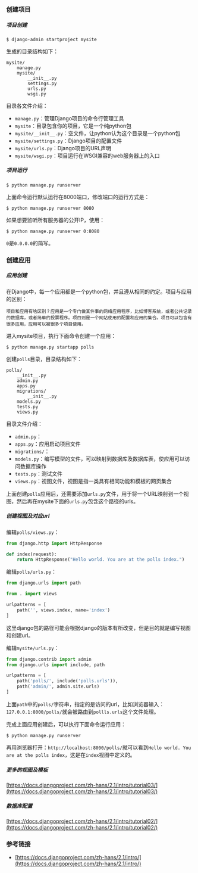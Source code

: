 ### 创建项目

##### 项目创建

```
$ django-admin startproject mysite
```

生成的目录结构如下：

```
mysite/
	manage.py
	mysite/
		__init__.py
		settings.py
		urls.py
		wsgi.py
```

目录各文件介绍：

- `manage.py`：管理Django项目的命令行管理工具
- `mysite`：目录包含你的项目，它是一个纯python包
- `mysite/__init__.py`：空文件，让python认为这个目录是一个python包
- `mysite/settings.py`：Django项目的配置文件
- `mysite/urls.py`：Django项目的URL声明
- `mysite/wsgi.py`：项目运行在WSGI兼容的web服务器上的入口



##### 项目运行

```
$ python manage.py runserver
```

上面命令运行默认运行在8000端口，修改端口的运行方式是：

```
$ python manage.py runserver 8080
```

如果想要监听所有服务器的公开IP，使用：

```
$ python manage.py runserver 0:8080
```

`0`是`0.0.0.0`的简写。



### 创建应用

##### 应用创建

在Django中，每一个应用都是一个python包，并且遵从相同的约定。项目与应用的区别：

```
项目和应用有啥区别？应用是一个专门做某件事的网络应用程序，比如博客系统，或者公共记录的数据库，或者简单的投票程序。项目则是一个网站使用的配置和应用的集合。项目可以包含有很多应用，应用可以被很多个项目使用。
```

进入mysite项目，执行下面命令创建一个应用：

```
$ python manage.py startapp polls
```

创建`polls`目录，目录结构如下：

```
polls/
	__init__.py
	admin.py
	apps.py
	migrations/
		__init__.py
	models.py
	tests.py
	views.py
```

目录文件介绍：

- `admin.py`：
- `apps.py`：应用启动项目文件
- `migrations/`：
- `models.py`：编写模型的文件，可以映射到数据库及数据库表，使应用可以访问数据库操作
- `tests.py`：测试文件
- `views.py`：视图文件，视图是指一类具有相同功能和模板的网页集合

上面创建`polls`应用后，还需要添加`urls.py`文件，用于将一个URL映射到一个视图，然后再在mysite下面的`urls.py`包含这个路径的urls。



##### 创建视图及对应url

编辑`polls/views.py`：

```python
from django.http import HttpResponse

def index(request):
	return HttpResponse("Hello world. You are at the polls index.")
```

编辑`polls/urls.py`：

```python
from django.urls import path

from . import views

urlpatterns = [
    path('', views.index, name='index')
]
```

这里django包的路径可能会根据django的版本有所改变，但是目的就是编写视图和创建url。

编辑`mysite/urls.py`：

```python
from django.contrib import admin
from django.urls import include, path

urlpatterns = [
    path('polls/', include('polls.urls')),
    path('admin/', admin.site.urls)
]
```

上面`path`中的`polls/`字符串，指定的是访问的url，比如浏览器输入：`127.0.0.1:8000/polls/`就会被路由到`pollls.urls`这个文件处理。

完成上面应用创建后，可以执行下面命令运行应用：

```
$ python manage.py runserver
```

再用浏览器打开：`http://localhost:8000/polls/`就可以看到`Hello world. You are at the polls index`，这是在`index`视图中定义的。

##### 更多的视图及模板

[https://docs.djangoproject.com/zh-hans/2.1/intro/tutorial03/](https://docs.djangoproject.com/zh-hans/2.1/intro/tutorial03/)

##### 数据库配置

[https://docs.djangoproject.com/zh-hans/2.1/intro/tutorial02/](https://docs.djangoproject.com/zh-hans/2.1/intro/tutorial02/)



### 参考链接

- [https://docs.djangoproject.com/zh-hans/2.1/intro/](https://docs.djangoproject.com/zh-hans/2.1/intro/)

























